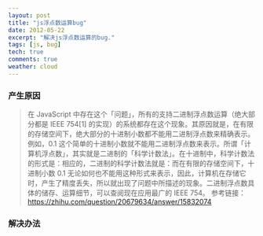 ```yaml
---
layout: post
title: "js浮点数运算bug"
date: 2012-05-22
excerpt: "解决js浮点数运算的bug."
tags: [js, bug]
tech: true
comments: true
weather: cloud
---
```


### 产生原因
> 在 JavaScript 中存在这个「问题」，所有的支持二进制浮点数运算（绝大部分都是 IEEE 754[1] 的实现）的系统都存在这个现象。其原因就是，在有限的存储空间下，绝大部分的十进制小数都不能用二进制浮点数来精确表示。例如，0.1 这个简单的十进制小数就不能用二进制浮点数来表示。所谓「计算机浮点数」，其实就是二进制的「科学计数法」。在十进制中，科学计数法的形式是：相应的，二进制的科学计数法就是：而在有限的存储空间下，十进制小数 0.1 无论如何也不能用这种形式来表示，因此，计算机在存储它时，产生了精度丢失，所以就出现了问题中所描述的现象。二进制浮点数具体的储存、运算细节，可以查阅现在应用最广的 IEEE 754。
  参考链接：https://zhihu.com/question/20679634/answer/15832074

### 解决办法
    
